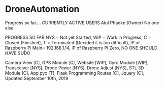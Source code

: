 # DroneAutomation
Progress so far....
CURRENTLY ACTIVE USERS
  Atul Phadke (Owner)
  No one else

PROGRESS SO FAR
  NYS = Not yet Started,
  WIP = Work in Progress,
  C = Closed (Finished),
  T = Terminated (Decided it is too difficult),
  IP of Raspberry Pi Main= 192.168.1.14,
  IP of Raspberry Pi Zero,
  NO ONE SHOULD HAVE SUDO

  Camera View [C],
  GPS Module [C],
  Website [WIP],
  Gyro Module [WIP],
  Transceiver [NYS],
  Drone Power [NYS],
  Drone Adjust [NYS],
  STL 3D Module [C],
  App.pyc [T],
  Flask Programming Routes [C],
  Jquery [C],
  Updated September 10th, 2019

